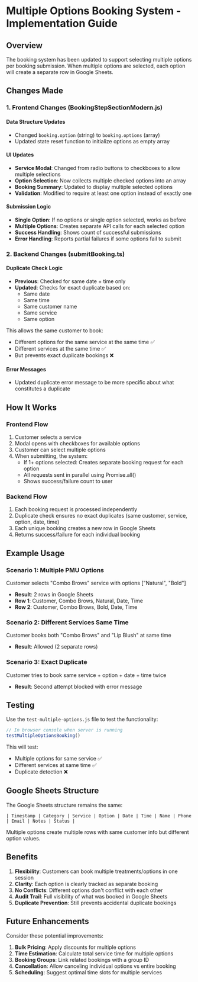 # Multiple Options Booking System - Implementation Guide

## Overview
The booking system has been updated to support selecting multiple options per booking submission. When multiple options are selected, each option will create a separate row in Google Sheets.

## Changes Made

### 1. Frontend Changes (BookingStepSectionModern.js)

#### Data Structure Updates
- Changed `booking.option` (string) to `booking.options` (array)
- Updated state reset function to initialize options as empty array

#### UI Updates
- **Service Modal**: Changed from radio buttons to checkboxes to allow multiple selections
- **Option Selection**: Now collects multiple checked options into an array
- **Booking Summary**: Updated to display multiple selected options
- **Validation**: Modified to require at least one option instead of exactly one

#### Submission Logic
- **Single Option**: If no options or single option selected, works as before
- **Multiple Options**: Creates separate API calls for each selected option
- **Success Handling**: Shows count of successful submissions
- **Error Handling**: Reports partial failures if some options fail to submit

### 2. Backend Changes (submitBooking.ts)

#### Duplicate Check Logic
- **Previous**: Checked for same date + time only
- **Updated**: Checks for exact duplicate based on:
  - Same date
  - Same time  
  - Same customer name
  - Same service
  - Same option

This allows the same customer to book:
- Different options for the same service at the same time ✅
- Different services at the same time ✅
- But prevents exact duplicate bookings ❌

#### Error Messages
- Updated duplicate error message to be more specific about what constitutes a duplicate

## How It Works

### Frontend Flow
1. Customer selects a service
2. Modal opens with checkboxes for available options
3. Customer can select multiple options
4. When submitting, the system:
   - If 1+ options selected: Creates separate booking request for each option
   - All requests sent in parallel using Promise.all()
   - Shows success/failure count to user

### Backend Flow
1. Each booking request is processed independently
2. Duplicate check ensures no exact duplicates (same customer, service, option, date, time)
3. Each unique booking creates a new row in Google Sheets
4. Returns success/failure for each individual booking

## Example Usage

### Scenario 1: Multiple PMU Options
Customer selects "Combo Brows" service with options ["Natural", "Bold"]
- **Result**: 2 rows in Google Sheets
- **Row 1**: Customer, Combo Brows, Natural, Date, Time
- **Row 2**: Customer, Combo Brows, Bold, Date, Time

### Scenario 2: Different Services Same Time
Customer books both "Combo Brows" and "Lip Blush" at same time
- **Result**: Allowed (2 separate rows)

### Scenario 3: Exact Duplicate
Customer tries to book same service + option + date + time twice
- **Result**: Second attempt blocked with error message

## Testing

Use the `test-multiple-options.js` file to test the functionality:

```javascript
// In browser console when server is running
testMultipleOptionsBooking()
```

This will test:
- Multiple options for same service ✅
- Different services at same time ✅  
- Duplicate detection ❌

## Google Sheets Structure

The Google Sheets structure remains the same:
```
| Timestamp | Category | Service | Option | Date | Time | Name | Phone | Email | Notes | Status |
```

Multiple options create multiple rows with same customer info but different option values.

## Benefits

1. **Flexibility**: Customers can book multiple treatments/options in one session
2. **Clarity**: Each option is clearly tracked as separate booking
3. **No Conflicts**: Different options don't conflict with each other
4. **Audit Trail**: Full visibility of what was booked in Google Sheets
5. **Duplicate Prevention**: Still prevents accidental duplicate bookings

## Future Enhancements

Consider these potential improvements:
1. **Bulk Pricing**: Apply discounts for multiple options
2. **Time Estimation**: Calculate total service time for multiple options
3. **Booking Groups**: Link related bookings with a group ID
4. **Cancellation**: Allow canceling individual options vs entire booking
5. **Scheduling**: Suggest optimal time slots for multiple services